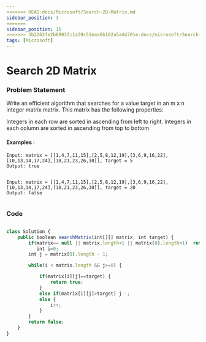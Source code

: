 ```yaml
---
<<<<<<< HEAD:docs/Microsoft/Search-2D-Matrix.md
sidebar_position: 3
=======
sidebar_position: 15
>>>>>>> 3b2262fe2b8903fc1a39c51eaa6b102a5ad4701e:docs/microsoft/Search-2D-Matrix.md
tags: [Microsoft]
---
```


# Search 2D Matrix

### Problem Statement

Write an efficient algorithm that searches for a value target in an m x n integer matrix matrix. This matrix has the following properties:

Integers in each row are sorted in ascending from left to right.
Integers in each column are sorted in ascending from top to bottom

#### Examples :

```
Input: matrix = [[1,4,7,11,15],[2,5,8,12,19],[3,6,9,16,22],[10,13,14,17,24],[18,21,23,26,30]], target = 5
Output: true


Input: matrix = [[1,4,7,11,15],[2,5,8,12,19],[3,6,9,16,22],[10,13,14,17,24],[18,21,23,26,30]], target = 20
Output: false


```

### Code

```jsx title="Java Code"

class Solution {
    public boolean searchMatrix(int[][] matrix, int target) {
        if(matrix== null || matrix.length<1 || matrix[0].length<1)  return false;
           int i=0;
        int j = matrix[0].length - 1;

        while(i < matrix.length && j>=0) {

            if(matrix[i][j]==target) {
                return true;
            }
            else if(matrix[i][j]>target) j--;
            else {
                i++;
            }
        }
        return false;
    }
}
```
